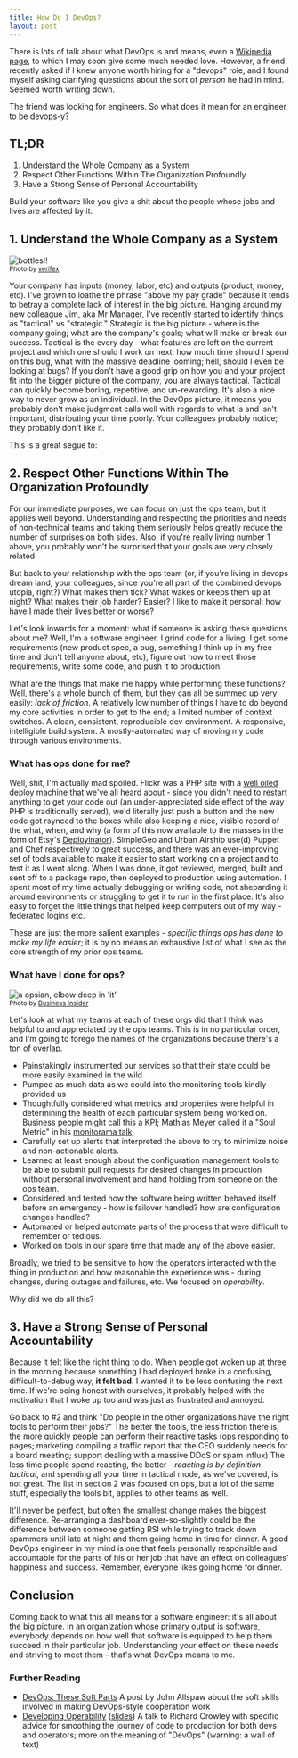 ```yaml
---
title: How Do I DevOps?
layout: post
---
```


There is lots of talk about what DevOps is and means, even a [Wikipedia
page](http://en.wikipedia.org/wiki/DevOps), to which I may soon give some much
needed love. However, a friend recently asked if I knew anyone worth hiring for
a "devops" role, and I found myself asking clarifying questions about the sort
of _person_ he had in mind. Seemed worth writing down.

The friend was looking for engineers. So what does it mean for an engineer to be
devops-y?

## TL;DR

1. Understand the Whole Company as a System
1. Respect Other Functions Within The Organization Profoundly
1. Have a Strong Sense of Personal Accountability

Build your software like you give a shit about the people whose jobs and lives
are affected by it.

## 1. Understand the Whole Company as a System

<p class="center">
    <img src="imgs/posts/devops/beer.jpg" alt="bottles!!" /><br />
    <small>Photo by <a
    href="http://www.flickr.com/photos/verifex/4840711173">verifex</a></small>
</p>

Your company has inputs (money, labor, etc) and outputs (product, money, etc).
I've grown to loathe the phrase "above my pay grade" because it tends to betray
a complete lack of interest in the big picture. Hanging around my new colleague
Jim, aka Mr Manager, I've recently started to identify things as "tactical" vs
"strategic." Strategic is the big picture - where is the company going; what are
the company's goals; what will make or break our success. Tactical is the every
day - what features are left on the current project and which one should I work
on next; how much time should I spend on this bug, what with the massive
deadline looming; hell, should I even be looking at bugs? If you don't have a
good grip on how you and your project fit into the bigger picture of the
company, you are always tactical. Tactical can quickly become boring,
repetitive, and un-rewarding. It's also a nice way to never grow as an
individual. In the DevOps picture, it means you probably don't make judgment
calls well with regards to what is and isn't important, distributing your time
poorly. Your colleagues probably notice; they probably don't like it.

This is a great segue to:

## 2. Respect Other Functions Within The Organization Profoundly

For our immediate purposes, we can focus on just the ops team, but it applies
well beyond. Understanding and respecting the priorities and needs of
non-technical teams and taking them seriously helps greatly reduce the number of
surprises on both sides. Also, if you're really living number 1 above, you
probably won't be surprised that your goals are very closely related.

But back to your relationship with the ops team (or, if you're living in devops
dream land, your colleagues, since you're all part of the combined devops
utopia, right?) What makes them tick? What wakes or keeps them up at night? What
makes their job harder? Easier? I like to make it personal: how have I made
their lives better or worse?

Let's look inwards for a moment: what if someone is asking these questions about
me? Well, I'm a software engineer. I grind code for a living. I get some
requirements (new product spec, a bug, something I think up in my free time and
don't tell anyone about, etc), figure out how to meet those requirements, write
some code, and push it to production. 

What are the things that make me happy while performing these functions? Well,
there's a whole bunch of them, but they can all be summed up very easily: _lack
of friction_. A relatively low number of things I have to do beyond my core
activities in order to get to the end; a limited number of context switches. A
clean, consistent, reproducible dev environment. A responsive, intelligible
build system. A mostly-automated way of moving my code through various
environments.

### What has ops done for me?

Well, shit, I'm actually mad spoiled. Flickr was a PHP site with a [well oiled
deploy
machine](http://www.slideshare.net/jallspaw/10-deploys-per-day-dev-and-ops-cooperation-at-flickr)
that we've all heard about - since you didn't need to restart anything to get
your code out (an under-appreciated side effect of the way PHP is traditionally
served), we'd literally just push a button and the new code got rsynced to
the boxes while also keeping a nice, visible record of the what, when, and why
(a form of this now available to the masses in the form of Etsy's
[Deployinator](https://github.com/etsy/deployinator)). SimpleGeo and Urban
Airship use(d) Puppet and Chef respectively to great success, and there was an
ever-improving set of tools available to make it easier to start working
on a project and to test it as I went along. When I was done, it got reviewed,
merged, built and sent off to a package repo, then deployed to production using
automation. I spent most of my time actually debugging or writing code, not
sheparding it around environments or struggling to get it to run in the first
place. It's also easy to forget the little things that helped keep computers
out of my way - federated logins etc.

These are just the more salient examples - _specific things ops has done to make
my life easier_; it is by no means an exhaustive list of what I see as the core
strength of my prior ops teams.

### What have I done for ops?

<p class="right">
<img src="imgs/posts/devops/derek-smith-ops.jpg" alt="a opsian, elbow deep in
'it'" class="small" /><br />
<small>Photo by <a
href="http://www.businessinsider.com/simplegeo-office-tour-2011-6?op=1">Business
Insider</a></small>
</p>

Let's look at what my teams at each of these orgs did that I think was helpful
to and appreciated by the ops teams. This is in no particular order, and I'm
going to forego the names of the organizations because there's a ton of overlap.

* Painstakingly instrumented our services so that their state could be more
easily examined in the wild
* Pumped as much data as we could into the monitoring tools kindly provided us
* Thoughtfully considered what metrics and properties were helpful in
determining the health of each particular system being worked on. Business
people might call this a KPI; Mathias Meyer called it a "Soul Metric" in his
[monitorama talk](http://vimeo.com/67160106). 
* Carefully set up alerts that interpreted the above to try to minimize noise
and non-actionable alerts.
* Learned at least enough about the configuration management tools to be able to
submit pull requests for desired changes in production without personal
involvement and hand holding from someone on the ops team.
* Considered and tested how the software being written behaved itself before
an emergency - how is failover handled? how are configuration changes handled?
* Automated or helped automate parts of the process that were difficult to
remember or tedious.
* Worked on tools in our spare time that made any of the above easier.

Broadly, we tried to be sensitive to how the operators interacted with the thing
in production  and how reasonable the experience was - during changes, during
outages and failures, etc. We focused on _operability_.

Why did we do all this?

## 3. Have a Strong Sense of Personal Accountability

Because it felt like the right thing to do. When people got woken up at three in the
morning because something I had deployed broke in a confusing,
difficult-to-debug way, **it felt bad**. I wanted it to be less confusing the
next time. If we're being honest with ourselves, it probably helped with the
motivation that I woke up too and was just as frustrated and annoyed.

Go back to #2 and think "Do people in the other organizations have the right
tools to perform their jobs?" The better the tools, the less friction there is,
the more quickly people can perform their reactive tasks (ops responding to
pages; marketing compiling a traffic report that the CEO suddenly needs for a
board meeting; support dealing with a massive DDoS or spam influx) The less time
people spend reacting, the better - _reacting is by definition tactical_, and
spending all your time in tactical mode, as we've covered, is not great. The
list in section 2 was focused on ops, but a lot of the same stuff, especially the tools
bit, applies to other teams as well.

It'll never be perfect, but often the smallest change makes the biggest
difference. Re-arranging a dashboard ever-so-slightly could be the difference
between someone getting RSI while trying to track down spammers until late at
night and them going home in time for dinner. A good DevOps engineer in my
mind is one that feels personally responsible and accountable for the parts of
his or her job that have an effect on colleagues' happiness and success.
Remember, everyone likes going home for dinner. 

## Conclusion

Coming back to what this all means for a software engineer: it's all about the
big picture. In an organization whose primary output is software, everybody
depends on how well that software is equipped to help them succeed in their
particular job. Understanding your effect on these needs and striving to meet
them - that's what DevOps means to me.

### Further Reading

* [DevOps: These Soft Parts](http://www.agileweboperations.com/devops-these-soft-parts)
A post by John Allspaw about the soft skills involved in making DevOps-style
cooperation work
* [Developing Operability](http://rcrowley.org/2012/02/25/superconf.html)
([slides](http://rcrowley.org/talks/superconf-2012/#1)) A talk to Richard
Crowley with specific advice for smoothing the journey of code to production
for both devs and operators; more on the meaning of "DevOps" (warning: a wall of
text)
